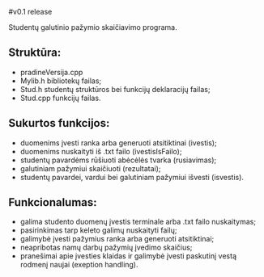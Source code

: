 #v0.1 release

Studentų galutinio pažymio skaičiavimo programa.

## Struktūra:
- pradineVersija.cpp
- Mylib.h bibliotekų failas;
- Stud.h studentų struktūros bei funkcijų deklaracijų failas;
- Stud.cpp funkcijų failas.

## Sukurtos funkcijos:
- duomenims įvesti ranka arba generuoti atsitiktinai (ivestis);
- duomenims nuskaityti iš .txt failo (ivestisIsFailo);
- studentų pavardėms rūšiuoti abėcėlės tvarka (rusiavimas);
- galutiniam pažymiui skaičiuoti (rezultatai);
- studentų pavardei, vardui bei galutiniam pažymiui išvesti (isvestis).

## Funkcionalumas:
- galima studento duomenų įvestis terminale arba .txt failo nuskaitymas;
- pasirinkimas tarp keleto galimų nuskaityti failų;
- galimybė įvesti pažymius ranka arba generuoti atsitiktinai;
- neapribotas namų darbų pažymių įvedimo skaičius;
- pranešimai apie įvesties klaidas ir galimybė įvesti paskutinį vestą rodmenį naujai (exeption handling).
